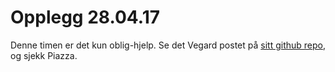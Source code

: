 # Opplegg 28.04.17
Denne timen er det kun oblig-hjelp. Se det Vegard postet på [sitt github repo](https://github.com/vegarsti/INF2810V17/tree/master/13), og sjekk Piazza. 
